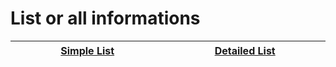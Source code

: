 # List or all informations


| <img width="430" height="1">[Simple List](vita_list.md)<img width="430" height="1"> | <img width="430" height="1">[Detailed List](vita_info_games.md)<img width="430" height="1"> |
| :---: | :---: |
